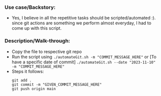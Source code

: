 ### Use case/Backstory:

- Yes, I believe in all the repetitive tasks should be scripted/automated :). since git actions are something we perform almost everyday, I had to come up with this script.

### Description/Walk-through:

- Copy the file to respective git repo
- Run the script using
  `./automateGit.sh -m "COMMIT_MESSAGE_HERE"`
  or
  [To have a specific date of commit]
  `./automateGit.sh --date "2023-11-10" -m "COMMIT_MESSAGE_HERE"`
- Steps it follows:
  ```
  git add .
  git commit -m "GIVEN_COMMIT_MESSAGE_HERE"
  git push origin main
  ```
